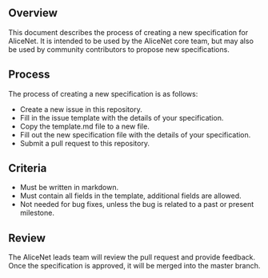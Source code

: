 ## Overview
This document describes the process of creating a new specification for AliceNet. It is intended to be used by the AliceNet core team, but may also be used by community contributors to propose new specifications.

## Process
The process of creating a new specification is as follows:
- Create a new issue in this repository.
- Fill in the issue template with the details of your specification.
- Copy the template.md file to a new file.
- Fill out the new specification file with the details of your specification.
- Submit a pull request to this repository.

## Criteria
- Must be written in markdown.
- Must contain all fields in the template, additional fields are allowed.
- Not needed for bug fixes, unless the bug is related to a past or present milestone.


## Review
The AliceNet leads team will review the pull request and provide feedback. Once the specification is approved, it will be merged into the master branch.

